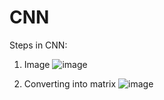 # CNN

Steps in CNN:

1. Image
![image](https://user-images.githubusercontent.com/77838416/135761552-9efbbfbb-a26d-4d5d-b667-cd03944f6608.png)

2. Converting into matrix
![image](https://user-images.githubusercontent.com/77838416/135761587-43915b33-beef-4b61-bebe-20a2cd2f47cf.png)
